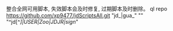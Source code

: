 整合全网可用脚本, 失效脚本会及时修复, 过期脚本及时删除。
ql repo https://github.com/xp9477/jdScriptsAll.git "jd_|gua_" "" "^jd[^_]|USER|Zoo|JDJR|sign_"